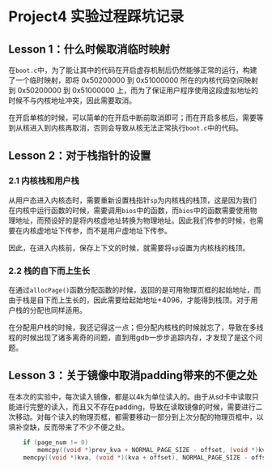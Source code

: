 # Project4 实验过程踩坑记录

## Lesson 1：什么时候取消临时映射

在`boot.c`中，为了能让其中的代码在开启虚存机制后仍然能够正常的运行，构建了一个临时映射，即将 0x50200000 到 0x51000000 所在的内核代码空间映射到 0x50200000 到 0x51000000 上，而为了保证用户程序使用这段虚拟地址的时候不与内核地址冲突，因此需要取消。

在开启单核的时候，可以简单的在开启中断前取消即可；而在开启多核后，需要等到从核进入到内核再取消，否则会导致从核无法正常执行`boot.c`中的代码。

## Lesson 2：对于栈指针的设置

### 2.1 内核栈和用户栈

从用户态进入内核态时，需要重新设置栈指针`sp`为内核栈的栈顶，这是因为我们在内核中运行函数的时候，需要调用`bios`中的函数，而`bios`中的函数需要使用物理地址，而预设好的是将内核虚地址转换为物理地址。因此我们传参的时候，也需要在内核虚地址下传参，而不是用户虚地址下传参。

因此，在进入内核前，保存上下文的时候，就需要将`sp`设置为内核栈的栈顶。

### 2.2 栈的自下而上生长

在通过`allocPage()`函数分配函数的时候，返回的是可用物理页框的起始地址，而由于栈是自下而上生长的，因此需要给起始地址+4096，才能得到栈顶。对于用户栈的分配也同样适用。

在分配用户栈的时候，我还记得这一点；但分配内核栈的时候就忘了，导致在多线程的时候出现了诸多离奇的问题，直到用gdb一步步追踪内存，才发现了是这个问题。

## Lesson 3：关于镜像中取消padding带来的不便之处

在本次的实验中，每次读入镜像，都是以4k为单位读入的。由于从sd卡中读取只能进行完整的读入，而且又不存在padding，导致在读取镜像的时候，需要进行二次移动。对每个读入的物理页框，都需要移动一部分到上次分配的物理页框中，以填补空缺，反而带来了不少不便之处。

```c
    if (page_num != 0)
        memcpy((void *)prev_kva + NORMAL_PAGE_SIZE - offset, (void *)kva, offset);
    memcpy((void *)kva, (void *)(kva + offset), NORMAL_PAGE_SIZE - offset);
```
